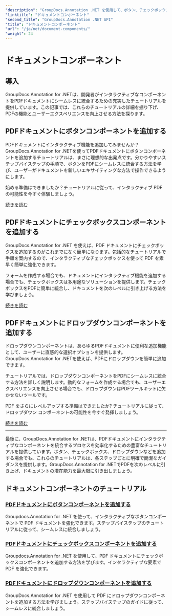```yaml
---
"description": "GroupDocs.Annotation .NET を使用して、ボタン、チェックボックス、ドロップダウンなどのインタラクティブなコンポーネントを PDF ドキュメントに統合するための包括的なチュートリアルをご覧ください。"
"linktitle": "ドキュメントコンポーネント"
"second_title": "GroupDocs.Annotation .NET API"
"title": "ドキュメントコンポーネント"
"url": "/ja/net/document-components/"
"weight": 24
---
```


# ドキュメントコンポーネント

## 導入

GroupDocs.Annotation for .NETは、開発者がインタラクティブなコンポーネントをPDFドキュメントにシームレスに統合するための充実したチュートリアルを提供しています。この記事では、これらのチュートリアルの詳細を掘り下げ、PDFの機能とユーザーエクスペリエンスを向上させる方法を探ります。

## PDFドキュメントにボタンコンポーネントを追加する

PDFドキュメントにインタラクティブ機能を追加してみませんか？GroupDocs.Annotation for .NETを使ってPDFドキュメントにボタンコンポーネントを追加するチュートリアルは、まさに理想的な出発点です。分かりやすいステップバイステップの手順で、ボタンをPDFにシームレスに統合する方法を学び、ユーザーがドキュメントを新しいエキサイティングな方法で操作できるようにします。

始める準備はできましたか？チュートリアルに従って、インタラクティブ PDF の可能性を今すぐ体験しましょう。

[続きを読む](./add-button-component-to-pdf/)

## PDFドキュメントにチェックボックスコンポーネントを追加する

GroupDocs.Annotation for .NET を使えば、PDF ドキュメントにチェックボックスを追加するのがこれまでになく簡単になります。包括的なチュートリアルで手順を案内するので、インタラクティブなチェックボックスを使って PDF を素早く簡単に強化できます。

フォームを作成する場合でも、ドキュメントにインタラクティブ機能を追加する場合でも、チェックボックスは多用途なソリューションを提供します。チェックボックスをPDFに簡単に統合し、ドキュメントを次のレベルに引き上げる方法を学びましょう。

[続きを読む](./add-checkbox-component-to-pdf/)

## PDFドキュメントにドロップダウンコンポーネントを追加する

ドロップダウンコンポーネントは、あらゆるPDFドキュメントに便利な追加機能として、ユーザーに直感的な選択オプションを提供します。GroupDocs.Annotation for .NETを使えば、PDFにドロップダウンを簡単に追加できます。

チュートリアルでは、ドロップダウンコンポーネントをPDFにシームレスに統合する方法を詳しく説明します。動的なフォームを作成する場合でも、ユーザーエクスペリエンスを向上させる場合でも、ドロップダウンはPDFツールキットに欠かせないツールです。

PDF をさらにレベルアップする準備はできましたか? チュートリアルに従って、ドロップダウン コンポーネントの可能性を今すぐ発揮しましょう。

[続きを読む](./add-dropdown-component-to-pdf/)

---

最後に、GroupDocs.Annotation for .NETは、PDFドキュメントにインタラクティブなコンポーネントを統合するプロセスを効率化するための豊富なチュートリアルを提供しています。ボタン、チェックボックス、ドロップダウンなどを追加する場合でも、これらのチュートリアルは、各ステップごとに明確で簡潔なガイダンスを提供します。GroupDocs.Annotation for .NETでPDFを次のレベルに引き上げ、ドキュメントの潜在能力を最大限に引き出しましょう。
## ドキュメントコンポーネントのチュートリアル
### [PDFドキュメントにボタンコンポーネントを追加する](./add-button-component-to-pdf/)
Groupdocs.Annotation for .NET を使って、インタラクティブなボタンコンポーネントで PDF ドキュメントを強化できます。ステップバイステップのチュートリアルに従って、シームレスに統合しましょう。
### [PDFドキュメントにチェックボックスコンポーネントを追加する](./add-checkbox-component-to-pdf/)
Groupdocs.Annotation for .NET を使用して、PDF ドキュメントにチェックボックスコンポーネントを追加する方法を学びます。インタラクティブな要素で PDF を強化できます。
### [PDFドキュメントにドロップダウンコンポーネントを追加する](./add-dropdown-component-to-pdf/)
GroupDocs.Annotation for .NET を使用して PDF にドロップダウンコンポーネントを追加する方法を学びましょう。ステップバイステップのガイドに従って、シームレスに統合しましょう。